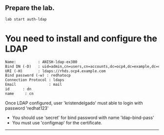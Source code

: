 ## Prepare the lab.
```
lab start auth-ldap
```

# You need to install and configure the LDAP 
```html
Name:          : ANISH-ldap-ex380
Bind DN (-D)   : uid=admin,cn=users,cn=accounts,dc=ocp4,dc=example,dc=com
URI (-H)       : ldaps://rhds.ocp4.example.com
Bind password (-w) : redhatocp
Connection Protocol : ldaps
Email               : mail
id      : dn
name     : cn
```
Once LDAP configured, user 'kristendelgado' must able to login with password 	'redhat123'

- You should use 'secret' for bind password with name 'ldap-bind-pass'
- You must use 'configmap' for the certificate.
---
